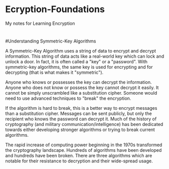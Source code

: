 # Ecryption-Foundations
My notes for Learning Encryption

#
#Understanding Symmetric-Key Algorithms

A Symmetric-Key Algorithm uses a string of data to encrypt and decrypt information. This string of data acts like a real-world key which can lock and unlock a door. In fact, it is often called a "key" or a "password". With symmetric-key algorithms, the same key is used for encrypting and for decrypting (that is what makes it "symmetric").

Anyone who knows or possesses the key can decrypt the information. Anyone who does not know or possess the key cannot decrypt it easily. It cannot be simply unscrambled like a substitution cipher. Someone would need to use advanced techniques to "break" the encryption.

If the algorithm is hard to break, this is a better way to encrypt messages than a substitution cipher. Messages can be sent publicly, but only the recipient who knows the password can decrypt it. Much of the history of cryptography (and military communication/intelligence) has been dedicated towards either developing stronger algorithms or trying to break current algorithms.

The rapid increase of computing power beginning in the 1970s transformed the cryptography landscape. Hundreds of algorithms have been developed and hundreds have been broken. There are three algorithms which are notable for their resistance to decryption and their wide-spread usage.

